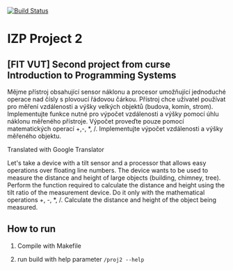 [![Build Status](https://travis-ci.org/matejsoroka/izp_project_2.svg?branch=master)](https://travis-ci.org/matejsoroka/izp_project_2)

# IZP Project 2

## [FIT VUT] Second project from curse Introduction to Programming Systems

Mějme přístroj obsahující sensor náklonu a procesor umožňující jednoduché operace nad čísly s plovoucí řádovou čárkou. Přístroj chce uživatel používat pro měření vzdálenosti a výšky velkých objektů (budova, komín, strom).  Implementujte funkce nutné pro výpočet vzdálenosti a výšky pomocí úhlu náklonu měřeného přístroje. Výpočet proveďte pouze pomocí matematických operací +,-, \*, \/. Implementujte výpočet vzdálenosti a výšky měřeného objektu.

Translated with Google Translator

Let's take a device with a tilt sensor and a processor that allows easy operations over floating line numbers. The device wants to be used to measure the distance and height of large objects (building, chimney, tree). Perform the function required to calculate the distance and height using the tilt ratio of the measurement device. Do it only with the mathematical operations +, -, \*, \/. Calculate the distance and height of the object being measured.

## How to run
1. Compile with Makefile

2. run build with help parameter `/proj2 --help`

